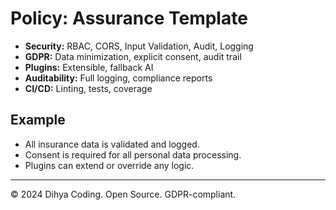 # Policy: Assurance Template

- **Security:** RBAC, CORS, Input Validation, Audit, Logging
- **GDPR:** Data minimization, explicit consent, audit trail
- **Plugins:** Extensible, fallback AI
- **Auditability:** Full logging, compliance reports
- **CI/CD:** Linting, tests, coverage

## Example
- All insurance data is validated and logged.
- Consent is required for all personal data processing.
- Plugins can extend or override any logic.

---
© 2024 Dihya Coding. Open Source. GDPR-compliant.
